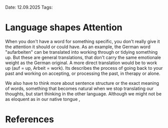 Date: 12.09.2025
Tags: 

# Language shapes Attention

When you don't have a word for something specific, you don't really give it the attention it should or could have. As an example, the German word "aufarbeiten" can be translated into working through or tidying something up. But these are general translations, that don't carry the same emotionale weight as the German original. A more direct translation would be to work up (auf = up, Arbeit = work). Its describes the process of going back to your past and working on accepting, or processing the past, in therapy or alone.

We also have to think more about sentence structure or the exact meaning of words, something that becomes natural when we stop translating our thoughts, but start thinking in the other language. Although we might not be as eloquent as in our native tongue , 
# References